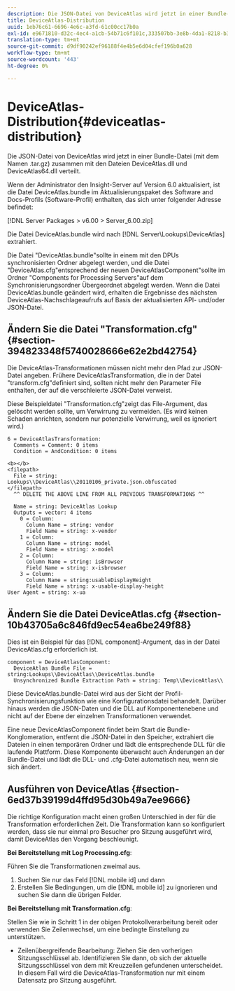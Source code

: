 ```yaml
---
description: Die JSON-Datei von DeviceAtlas wird jetzt in einer Bundle-Datei (mit dem Namen .tar.gz) zusammen mit den Dateien DeviceAtlas.dll und DeviceAtlas64.dll verteilt.
title: DeviceAtlas-Distribution
uuid: 1eb76c61-6696-4e6c-a3fd-61c00cc17b0a
exl-id: e9671810-d32c-4ec4-a1cb-54b71c6f101c,333507bb-3e8b-4da1-8218-b35fcf8d5f80,aa811c7b-ef80-4f23-b395-0cbb7d2677a9
translation-type: tm+mt
source-git-commit: d9df90242ef96188f4e4b5e6d04cfef196b0a628
workflow-type: tm+mt
source-wordcount: '443'
ht-degree: 0%

---
```


# DeviceAtlas-Distribution{#deviceatlas-distribution}

Die JSON-Datei von DeviceAtlas wird jetzt in einer Bundle-Datei (mit dem Namen .tar.gz) zusammen mit den Dateien DeviceAtlas.dll und DeviceAtlas64.dll verteilt.

Wenn der Administrator den Insight-Server auf Version 6.0 aktualisiert, ist die Datei DeviceAtlas.bundle im Aktualisierungspaket des Software and Docs-Profils (Software-Profil) enthalten, das sich unter folgender Adresse befindet:

[!DNL Server Packages > v6.00 > Server_6.00.zip]

Die Datei DeviceAtlas.bundle wird nach [!DNL Server\Lookups\DeviceAtlas] extrahiert.

Die Datei &quot;DeviceAtlas.bundle&quot;sollte in einem mit den DPUs synchronisierten Ordner abgelegt werden, und die Datei &quot;DeviceAtlas.cfg&quot;entsprechend der neuen DeviceAtlasComponent&quot;sollte im Ordner &quot;Components for Processing Servers&quot;auf dem Synchronisierungsordner Übergeordnet abgelegt werden. Wenn die Datei DeviceAtlas.bundle geändert wird, erhalten die Ergebnisse des nächsten DeviceAtlas-Nachschlageaufrufs auf Basis der aktualisierten API- und/oder JSON-Datei.

## Ändern Sie die Datei &quot;Transformation.cfg&quot;{#section-394823348f5740028666e62e2bd42754}

Die DeviceAtlas-Transformationen müssen nicht mehr den Pfad zur JSON-Datei angeben. Frühere DeviceAtlasTransformation, die in der Datei &quot;transform.cfg&quot;definiert sind, sollten nicht mehr den Parameter File enthalten, der auf die verschleierte JSON-Datei verweist.

Diese Beispieldatei &quot;Transformation.cfg&quot;zeigt das File-Argument, das gelöscht werden sollte, um Verwirrung zu vermeiden. (Es wird keinen Schaden anrichten, sondern nur potenzielle Verwirrung, weil es ignoriert wird.)

```
6 = DeviceAtlasTransformation:  
  Comments = Comment: 0 items  
  Condition = AndCondition: 0 items

<b></b> 
<filepath>
  File = string: Lookups\\DeviceAtlas\\20110106_private.json.obfuscated 
</filepath> 
  ^^ DELETE THE ABOVE LINE FROM ALL PREVIOUS TRANSFORMATIONS ^^  
 
  Name = string: DeviceAtlas Lookup  
  Outputs = vector: 4 items  
    0 = Column:  
      Column Name = string: vendor  
      Field Name = string: x-vendor  
    1 = Column:  
      Column Name = string: model  
      Field Name = string: x-model  
    2 = Column:  
      Column Name = string: isBrowser  
      Field Name = string: x-isbrowser  
    3 = Column:  
      Column Name = string:usableDisplayHeight  
      Field Name = string: x-usable-display-height 
User Agent = string: x-ua  
```

## Ändern Sie die Datei DeviceAtlas.cfg {#section-10b43705a6c846fd9ec54ea6be249f88}

Dies ist ein Beispiel für das [!DNL component]-Argument, das in der Datei DeviceAtlas.cfg erforderlich ist.

```
component = DeviceAtlasComponent: 
  DeviceAtlas Bundle File = string:Lookups\\DeviceAtlas\\DeviceAtlas.bundle 
  Unsynchronized Bundle Extraction Path = string: Temp\\DeviceAtlas\\
```

Diese DeviceAtlas.bundle-Datei wird aus der Sicht der Profil-Synchronisierungsfunktion wie eine Konfigurationsdatei behandelt. Darüber hinaus werden die JSON-Daten und die DLL auf Komponentenebene und nicht auf der Ebene der einzelnen Transformationen verwendet.

Eine neue DeviceAtlasComponent findet beim Start die Bundle-Konglomeration, entfernt die JSON-Datei in den Speicher, extrahiert die Dateien in einen temporären Ordner und lädt die entsprechende DLL für die laufende Plattform. Diese Komponente überwacht auch Änderungen an der Bundle-Datei und lädt die DLL- und .cfg-Datei automatisch neu, wenn sie sich ändert.

## Ausführen von DeviceAtlas {#section-6ed37b39199d4ffd95d30b49a7ee9666}

Die richtige Konfiguration macht einen großen Unterschied in der für die Transformation erforderlichen Zeit. Die Transformation kann so konfiguriert werden, dass sie nur einmal pro Besucher pro Sitzung ausgeführt wird, damit DeviceAtlas den Vorgang beschleunigt.

**Bei Bereitstellung mit Log Processing.cfg**:

Führen Sie die Transformationen zweimal aus.

1. Suchen Sie nur das Feld [!DNL mobile id] und dann
1. Erstellen Sie Bedingungen, um die [!DNL mobile id] zu ignorieren und suchen Sie dann die übrigen Felder.

**Bei Bereitstellung mit Transformation.cfg**:

Stellen Sie wie in Schritt 1 in der obigen Protokollverarbeitung bereit oder verwenden Sie Zeilenwechsel, um eine bedingte Einstellung zu unterstützen.

* Zeilenübergreifende Bearbeitung: Ziehen Sie den vorherigen Sitzungsschlüssel ab. Identifizieren Sie dann, ob sich der aktuelle Sitzungsschlüssel von dem mit Kreuzzeilen gefundenen unterscheidet. In diesem Fall wird die DeviceAtlas-Transformation nur mit einem Datensatz pro Sitzung ausgeführt.
